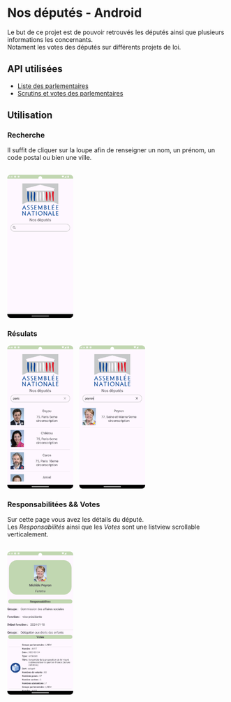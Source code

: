 # Nos députés - Android  

Le but de ce projet est de pouvoir retrouvés les députés ainsi que plusieurs informations les concernants.  
Notament les votes  des députés sur différents projets de loi.


## API utilisées
* [Liste des parlementaires](https://www.nosdeputes.fr/)
* [Scrutins et votes des parlementaires](https://github.com/regardscitoyens/nosdeputes.fr/blob/master/doc/api.md#scrutins-et-votes-des-parlementaires) 


## Utilisation


### Recherche

Il suffit de cliquer sur la loupe afin de renseigner un nom, un prénom, un code postal ou bien une ville.  

<br>

<img src="screenshot/accueil.png" alt="Page d'accueil" style="width:30%;">


### Résulats

<img src="screenshot/resultat.png" alt="Résulats"  width="30%;" style="margin-right: 10px">
<img src="screenshot/peyron.png" alt="Résulats"  width="30%;"> 


### Responsabilitées && Votes

Sur cette page vous avez les détails du député.    
Les *Responsabilités* ainsi que les *Votes* sont une listview scrollable verticalement.     
<br>

<img src="screenshot/card.png" alt="Résulats"  width="30%;">  
